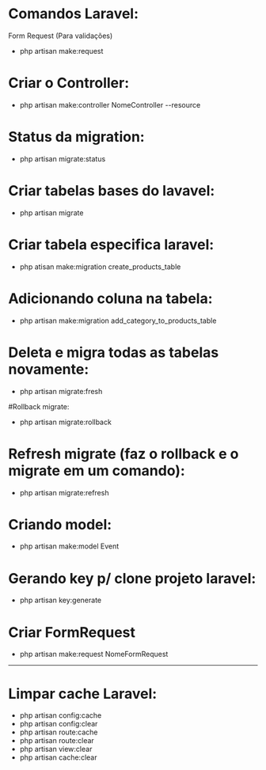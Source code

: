 # Comandos Laravel:
Form Request (Para validações)
- php artisan make:request <NomeFormRequest>

# Criar o Controller: 
- php artisan make:controller NomeController --resource

# Status da migration:
- php artisan migrate:status

# Criar tabelas bases do lavavel: 
- php artisan migrate

# Criar tabela especifica laravel:
- php atisan make:migration create_products_table

# Adicionando coluna na tabela:
- php artisan make:migration add_category_to_products_table

# Deleta e migra todas as tabelas novamente:
- php artisan migrate:fresh

#Rollback migrate:
- php artisan migrate:rollback

# Refresh migrate (faz o rollback e o migrate em um comando):
- php artisan migrate:refresh

# Criando model:
- php artisan make:model Event

# Gerando key p/ clone projeto laravel:
- php artisan key:generate

# Criar FormRequest
- php artisan make:request NomeFormRequest
---
# Limpar cache Laravel:
- php artisan config:cache
- php artisan config:clear
- php artisan route:cache
- php artisan route:clear
- php artisan view:clear
- php artisan cache:clear
